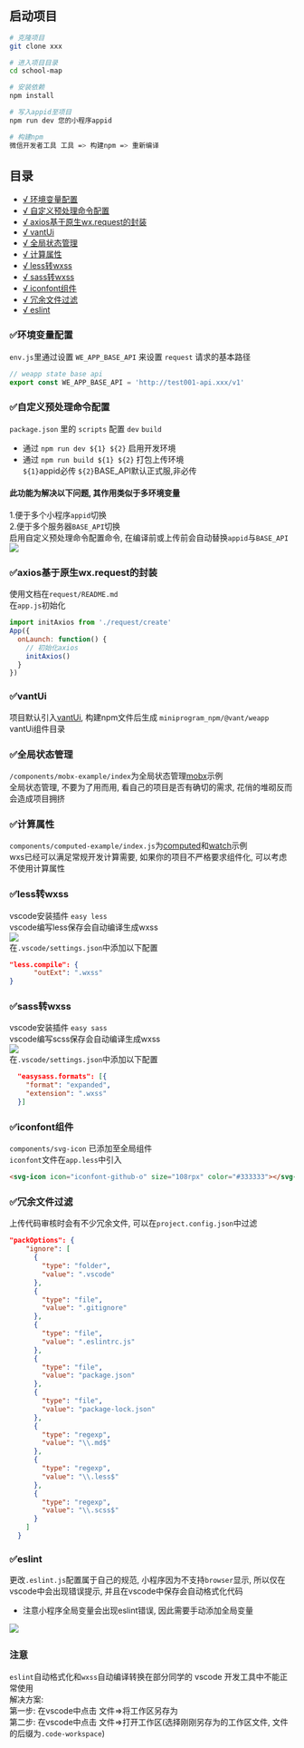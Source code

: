 ## 启动项目
```bash
# 克隆项目
git clone xxx

# 进入项目目录
cd school-map

# 安装依赖
npm install

# 写入appid至项目
npm run dev 您的小程序appid

# 构建npm
微信开发者工具 工具 => 构建npm => 重新编译
```

## 目录
- [√ 环境变量配置](#env)
- [√ 自定义预处理命令配置](#create-env)
- [√ axios基于原生wx.request的封装](#axios)
- [√ vantUi](#vant)
- [√ 全局状态管理](#mox)
- [√ 计算属性](#computed)
- [√ less转wxss](#less)
- [√ sass转wxss](#sass)
- [√ iconfont组件](#iconfont)
- [√ 冗余文件过滤](#clear)
- [√ eslint](#eslint)

### <span id='env'>✅环境变量配置</span>
`env.js`里通过设置 `WE_APP_BASE_API` 来设置 `request` 请求的基本路径
```javascript
// weapp state base api
export const WE_APP_BASE_API = 'http://test001-api.xxx/v1'
```

### <span id='create-env'>✅自定义预处理命令配置</span>
`package.json` 里的 `scripts` 配置 `dev` `build`<br>
- 通过 `npm run dev ${1} ${2}` 启用开发环境<br>
- 通过 `npm run build ${1} ${2}` 打包上传环境<br>
`${1}`appid必传  `${2}`BASE_API默认正式服,非必传
#### 此功能为解决以下问题, 其作用类似于多环境变量<br>
1.便于多个小程序`appid`切换<br>
2.便于多个服务器`BASE_API`切换<br>
启用自定义预处理命令配置命令, 在编译前或上传前会自动替换`appid`与`BASE_API`<br>
<img src="https://note.youdao.com/yws/public/resource/6d39c8c0854ee74a82d677c892787543/xmlnote/EE4BC7D597754135BA40964AA99C89BB/4927">

### <span id="axios">✅axios基于原生wx.request的封装</span>
使用文档在`request/README.md`<br>
在`app.js`初始化
```javascript
import initAxios from './request/create'
App({
  onLaunch: function() {
    // 初始化axios
    initAxios()
  }
})
```
### <span id="vant">✅vantUi</span>

项目默认引入[vantUi](https://vant-contrib.gitee.io/vant-weapp/#/intro), 构建npm文件后生成 `miniprogram_npm/@vant/weapp` vantUi组件目录

### <span id="mox">✅全局状态管理</span>
`/components/mobx-example/index`为全局状态管理[mobx](https://developers.weixin.qq.com/miniprogram/dev/extended/utils/mobx.html)示例<br>
全局状态管理, 不要为了用而用, 看自己的项目是否有确切的需求, 花俏的堆砌反而会造成项目拥挤

### <span id="computed">✅计算属性</span>
`components/computed-example/index.js`为[computed](https://developers.weixin.qq.com/miniprogram/dev/extended/utils/computed.html)和[watch](https://developers.weixin.qq.com/miniprogram/dev/extended/utils/computed.html)示例<br>
wxs已经可以满足常规开发计算需要, 如果你的项目不严格要求组件化, 可以考虑不使用计算属性

### <span id="less">✅less转wxss</span>
vscode安装插件 `easy less`<br>
vscode编写less保存会自动编译生成wxss<br>
<img src="https://note.youdao.com/yws/public/resource/6d39c8c0854ee74a82d677c892787543/xmlnote/605844ECE813449C990FAF58643BF44F/4711"><br>
在`.vscode/settings.json`中添加以下配置
```json
"less.compile": {
      "outExt": ".wxss"
}
```

### <span id="sass">✅sass转wxss</span>
vscode安装插件 `easy sass`<br>
vscode编写scss保存会自动编译生成wxss<br>
<img src="https://note.youdao.com/yws/public/resource/6d39c8c0854ee74a82d677c892787543/xmlnote/B6D8CD72AFCF419DAC7394629C5588FC/4936"><br>
在`.vscode/settings.json`中添加以下配置
```json
  "easysass.formats": [{
    "format": "expanded",
    "extension": ".wxss"
  }]
```

### <span id="iconfont">✅iconfont组件</span>
`components/svg-icon` 已添加至全局组件<br>
`iconfont`文件在`app.less`中引入<br>
```html
<svg-icon icon="iconfont-github-o" size="108rpx" color="#333333"></svg-icon>
```

### <span id="clear">✅冗余文件过滤</span>
上传代码审核时会有不少冗余文件, 可以在`project.config.json`中过滤
```json
"packOptions": {
    "ignore": [
      {
        "type": "folder",
        "value": ".vscode"
      },
      {
        "type": "file",
        "value": ".gitignore"
      },
      {
        "type": "file",
        "value": ".eslintrc.js"
      },
      {
        "type": "file",
        "value": "package.json"
      },
      {
        "type": "file",
        "value": "package-lock.json"
      },
      {
        "type": "regexp",
        "value": "\\.md$"
      },
      {
        "type": "regexp",
        "value": "\\.less$"
      },
      {
        "type": "regexp",
        "value": "\\.scss$"
      }
    ]
  }
```

### <span id="eslint">✅eslint</span>
更改`.eslint.js`配置属于自己的规范, 小程序因为不支持`browser`显示, 所以仅在vscode中会出现错误提示, 并且在vscode中保存会自动格式化代码<br>
- 注意小程序全局变量会出现eslint错误, 因此需要手动添加全局变量<br>
<img src="https://note.youdao.com/yws/public/resource/6d39c8c0854ee74a82d677c892787543/xmlnote/E25860519A97403DA4183298CFFDB073/4639">
<img>

### 注意
`eslint`自动格式化和`wxss`自动编译转换在部分同学的 vscode 开发工具中不能正常使用<br>
解决方案: <br>
第一步: 在vscode中点击 文件=>将工作区另存为<br>
第二步: 在vscode中点击 文件=>打开工作区(选择刚刚另存为的工作区文件, 文件的后缀为`.code-workspace`) <br>
